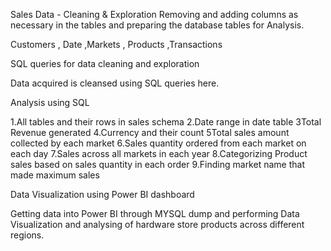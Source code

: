 Sales Data - Cleaning & Exploration
Removing and adding columns as necessary in the tables and preparing the database tables for Analysis.

Customers , Date ,Markets , Products ,Transactions

SQL queries for data cleaning and exploration

Data acquired is cleansed using SQL queries here.

Analysis using SQL 

1.All tables and their rows in sales schema
2.Date range in date table
3Total Revenue generated 
4.Currency and their count
5Total sales amount collected by each market
6.Sales quantity ordered from each market on each day
7.Sales across all markets in each year
8.Categorizing Product sales based on sales quantity in each order
9.Finding market name that made maximum sales

Data Visualization using Power BI dashboard

Getting data into Power BI through MYSQL dump and performing Data Visualization and analysing of hardware store products across different regions.

